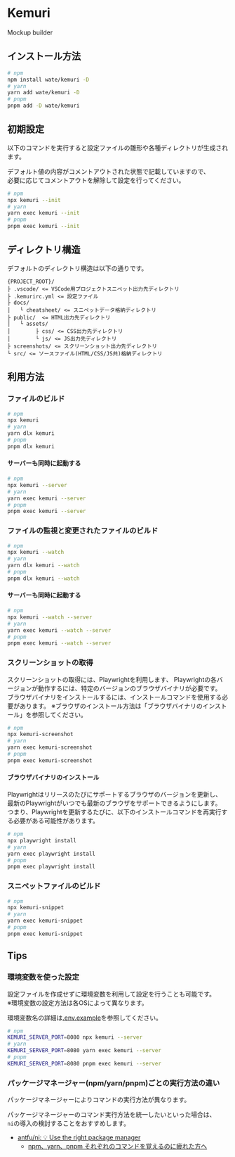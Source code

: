 Kemuri
==================

Mockup builder

インストール方法
------------------

```bash
# npm
npm install wate/kemuri -D
# yarn
yarn add wate/kemuri -D
# pnpm
pnpm add -D wate/kemuri
```

初期設定
------------------

以下のコマンドを実行すると設定ファイルの雛形や各種ディレクトリが生成されます。

デフォルト値の内容がコメントアウトされた状態で記載していますので、  
必要に応じてコメントアウトを解除して設定を行ってください。

```bash
# npm
npx kemuri --init
# yarn
yarn exec kemuri --init
# pnpm
pnpm exec kemuri --init
```

ディレクトリ構造
------------------

デフォルトのディレクトリ構造は以下の通りです。

```
{PROJECT_ROOT}/
├ .vscode/ <= VSCode用プロジェクトスニペット出力先ディレクトリ
├ .kemurirc.yml <= 設定ファイル
├ docs/
│   └ cheatsheet/ <= スニペットデータ格納ディレクトリ
├ public/  <= HTML出力先ディレクトリ
│   └ assets/
│        ├ css/ <= CSS出力先ディレクトリ
│        └ js/ <= JS出力先ディレクトリ
├ screenshots/ <= スクリーンショット出力先ディレクトリ
└ src/ <= ソースファイル(HTML/CSS/JS共)格納ディレクトリ
```

利用方法
------------------

### ファイルのビルド

```bash
# npm
npx kemuri
# yarn
yarn dlx kemuri
# pnpm
pnpm dlx kemuri
```

#### サーバーも同時に起動する

```bash
# npm
npx kemuri --server
# yarn
yarn exec kemuri --server
# pnpm
pnpm exec kemuri --server
```

### ファイルの監視と変更されたファイルのビルド

```bash
# npm
npx kemuri --watch
# yarn
yarn dlx kemuri --watch
# pnpm
pnpm dlx kemuri --watch
```

#### サーバーも同時に起動する

```bash
# npm
npx kemuri --watch --server
# yarn
yarn exec kemuri --watch --server
# pnpm
pnpm exec kemuri --watch --server
```

### スクリーンショットの取得

スクリーンショットの取得には、Playwrightを利用します、
Playwrightの各バージョンが動作するには、特定のバージョンのブラウザバイナリが必要です。
ブラウザバイナリをインストールするには、インストールコマンドを使用する必要があります。
※ブラウザのインストール方法は「ブラウザバイナリのインストール」を参照してください。

```bash
# npm
npx kemuri-screenshot
# yarn
yarn exec kemuri-screenshot
# pnpm
pnpm exec kemuri-screenshot
```

#### ブラウザバイナリのインストール

Playwrightはリリースのたびにサポートするブラウザのバージョンを更新し、
最新のPlaywrightがいつでも最新のブラウザをサポートできるようにします。
つまり、Playwrightを更新するたびに、以下のインストールコマンドを再実行する必要がある可能性があります。

```bash
# npm
npx playwright install
# yarn
yarn exec playwright install
# pnpm
pnpm exec playwright install
```

### スニペットファイルのビルド

```bash
# npm
npx kemuri-snippet
# yarn
yarn exec kemuri-snippet
# pnpm
pnpm exec kemuri-snippet
```

Tips
------------------

### 環境変数を使った設定

設定ファイルを作成せずに環境変数を利用して設定を行うことも可能です。  
※環境変数の設定方法は各OSによって異なります。

環境変数名の詳細は[.env.example](.env.example)を参照してください。

```bash
# npm
KEMURI_SERVER_PORT=8080 npx kemuri --server
# yarn
KEMURI_SERVER_PORT=8080 yarn exec kemuri --server
# pnpm
KEMURI_SERVER_PORT=8080 pnpm exec kemuri --server
```

### パッケージマネージャー(npm/yarn/pnpm)ごとの実行方法の違い

パッケージマネージャーによりコマンドの実行方法が異なります。
  
パッケージマネージャーのコマンド実行方法を統一したいといった場合は、  
`ni`の導入の検討することをおすすめします。

* [antfu/ni: 💡 Use the right package manager](https://github.com/antfu/ni)
    * [npm、yarn、pnpm それぞれのコマンドを覚えるのに疲れた方へ](https://qiita.com/oekazuma/items/12abf4c1bc1dbc63be85)
